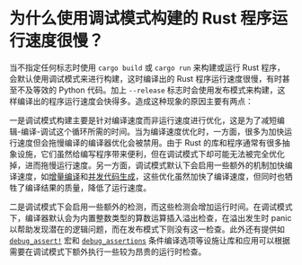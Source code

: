 # 为什么使用调试模式构建的 Rust 程序运行速度很慢？

当不指定任何标志时使用 `cargo build` 或 `cargo run` 来构建或运行 Rust 程序，会默认使用调试模式来进行构建，这时编译出的 Rust 程序运行速度很慢，有时甚至不及等效的 Python 代码。加上 `--release` 标志时会使用发布模式来构建，这样编译出的程序运行速度会快得多。造成这种现象的原因主要有两点：

一是调试模式构建主要是针对编译速度而非运行速度进行优化，这是为了减短编辑-编译-调试这个循环所需的时间。当为编译速度优化时，一方面，很多为加快运行速度但会拖慢编译的编译器优化会被禁用。由于 Rust 的库和程序通常有很多抽象设施，它们虽然给编写程序带来便利，但在调试模式下却可能无法被完全优化掉，进而拖慢运行速度。另一方面，调试模式默认下会启用一些额外的机制加快编译速度，如[增量编译](<> "incremental compilation")和[并发代码生成](<> "parallel codegen")，这些优化虽然加快了编译速度，但同时也牺牲了编译结果的质量，降低了运行速度。

二是调试模式下会启用一些额外的检测，而这些检测会增加运行时间。在调试模式下，编译器默认会为内置整数类型的算数运算插入溢出检查，在溢出发生时 panic 以帮助发现潜在的逻辑问题，而在发布模式下则没有这一检查。此外还有提供如 [`debug_assert!`][debug_assert] 宏和 [`debug_assertions`][debug_assertions] 条件编译选项等设施让库和应用可以根据需要在调试模式下额外执行一些较为昂贵的运行时检查。


[debug_assert]: https://doc.rust-lang.org/std/macro.debug_assert.html
[debug_assertions]: https://doc.rust-lang.org/reference/conditional-compilation.html#debug_assertions
